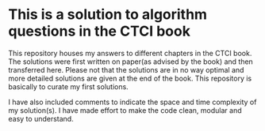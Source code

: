 # This is a solution to algorithm questions in the CTCI book

This repository houses my answers to different chapters in the CTCI book. The solutions were first written on paper(as advised by the book) and then transferred here. Please not that the solutions are in no way optimal and more detailed solutions are given at the end of the book. This repository is basically to curate my first solutions.

I have also included comments to indicate the space and time complexity of my solution(s).
I have made effort to make the code clean, modular and easy to understand.

